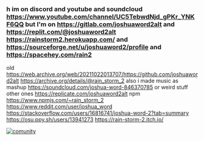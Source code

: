 ### h im on discord and youtube and soundcloud https://www.youtube.com/channel/UC5TebwdNjd_gPKr_YNKF6QQ but I'm on https://gitlab.com/joshuaword2alt and https://replit.com/@joshuaword2alt https://rainstorm2.herokuapp.com/ and https://sourceforge.net/u/joshuaword2/profile and https://spacehey.com/rain2
old https://web.archive.org/web/20211022013707/https://github.com/joshuaword2alt https://archive.org/details/@rain_storm_2 also i made music as mashup https://soundcloud.com/joshua-word-846370785 or weird stuff other ones https://replicate.com/joshuaword2alt npm https://www.npmjs.com/~rain_storm_2
https://www.reddit.com/user/joshua_word https://stackoverflow.com/users/16816741/joshua-word-2?tab=summary https://osu.ppy.sh/users/13941273
https://rain-storm-2.itch.io/

[![comunity](https://img.shields.io/badge/chat%20on-discord-7289DA?logo=discord&logoColor=white)](https://discord.gg/7dFhwXZAfB)


<a href="https://spacehey.com/rain2"><img src= "http://www.redkid.net/generator/button/rss_button.php?MAKE_GRAPHIC=true&LS_FONT_TEXT=myspace&LS_FONTCOLOR=3B3940&LS_BACKGROUND=696EFE&RS_FONT_TEXT=space&RS_FONTCOLOR=80FFFF&RS_BACKGROUND=1A1859&VBAR=30" border="0" width="80" height="15"/></a>
<!--
**joshuaword2alt/joshuaword2alt** is a ✨ _special_ ✨ repository because its `README.md` (this file) appears on your GitHub profile.

Here are some ideas to get you started: I WILL POST ON MY ALT THERES A STORIES IN WEB VERSION CHECK OUT


- my first start my first start its when i have an account i got flagged so i decided i have an alt so i will never do that again so here i found that - https://www.a1k0n.net/2011/07/20/donut-math.html and its cool then i found this in video https://youtu.be/SHhoFsgaWjA and check it out on archived-picture channel in discord also when it happend i stard it so the end and also i have this now https://desktop.github.com/ happy. fork
https://gitlab.com/joshuaword2alt
https://ffmpeg.org/pipermail/ffmpeg-user/2011-October/002877.html
https://www.image-line.com/fl-studio-learning/fl-studio-online-manual/html/plugins/ZGameEditor%20Visualizer.htm
https://avatars.githubusercontent.com/u/83602259?s=400&u=9f17ee2d5a87b43441d7563ef8765c409e3a7a28&v=4
https://gitter.im/websocat/Lobby
https://www.cubic.org/player/doc/
websdr.ewi.utwente.nl:8901
http://www.windows93.net/
https://www.virtualbox.org/
https://www.vmware.com/
https://youtube.com/channel/UCGJzLXjV8uiEjroVFK-Kt-Q
https://youtube.com/c/SiamAlamOfficial
https://reaperblog.net/2020/11/ffmpeg-for-reaper-users/
https://www.reaper.fm/
https://download.lenovo.com/bsco/index.html
https://www.heroku.com/java
https://rarevision.com/vhs-camcorder-app/
https://youtu.be/EYLtIrQRWoQ
https://archive.org/details/win98se_201607
https://winworldpc.com/product/windows-98/98-second-edition

https://customerconnect.vmware.com/manage-user-profile/personal

https://www.virtualbox.org/prefs

tags : A S H E S T I C retro vaporwave 80's lo-fi clouds vhs 98
spacehey tags

 ________  ________  ___  ________   ________  _________  ________  ________  _____ ______     _______         
|\   __  \|\   __  \|\  \|\   ___  \|\   ____\|\___   ___\\   __  \|\   __  \|\   _ \  _   \  /  ___  \        
\ \  \|\  \ \  \|\  \ \  \ \  \\ \  \ \  \___|\|___ \  \_\ \  \|\  \ \  \|\  \ \  \\\__\ \  \/__/|_/  /|       
 \ \   _  _\ \   __  \ \  \ \  \\ \  \ \_____  \   \ \  \ \ \  \\\  \ \   _  _\ \  \\|__| \  \__|//  / /       
  \ \  \\  \\ \  \ \  \ \  \ \  \\ \  \|____|\  \   \ \  \ \ \  \\\  \ \  \\  \\ \  \    \ \  \  /  /_/__      
   \ \__\\ _\\ \__\ \__\ \__\ \__\\ \__\____\_\  \   \ \__\ \ \_______\ \__\\ _\\ \__\    \ \__\|\________\    
    \|__|\|__|\|__|\|__|\|__|\|__| \|__|\_________\   \|__|  \|_______|\|__|\|__|\|__|     \|__| \|_______|    
                                       \|_________|                                                          

http://patorjk.com/software/taag/#p=display&f=3D-ASCII&t=rain_storm_2
https://bouncingdvdlogo.com/
http://www.windows93.net/
https://stackoverflow.com/questions/30683657/use-windows-95-font-on-webpage


